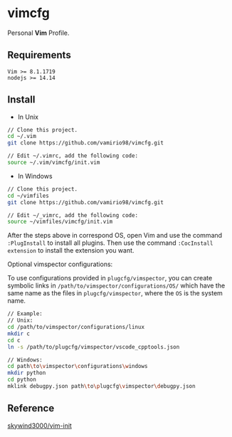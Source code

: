 # vimcfg

Personal **Vim** Profile.

## Requirements

```english
Vim >= 8.1.1719
nodejs >= 14.14
```

## Install

* In Unix

```bash
// Clone this project.
cd ~/.vim
git clone https://github.com/vamirio98/vimcfg.git

// Edit ~/.vimrc, add the following code:
source ~/.vim/vimcfg/init.vim
```

* In Windows

```bash
// Clone this project.
cd ~/vimfiles
git clone https://github.com/vamirio98/vimcfg.git

// Edit ~/_vimrc, add the following code:
source ~/vimfiles/vimcfg/init.vim
```

After the steps above in correspond OS, open Vim and use the command
`:PlugInstall` to install all plugins. Then use the command
`:CocInstall extension` to install the extension you want.

Optional vimspector configurations:

To use configurations provided in `plugcfg/vimspector`, you can create symbolic
links in `/path/to/vimspector/configurations/OS/` which have the same
name as the files in `plugcfg/vimspector`, where the `OS` is the system name.

```bash
// Example:
// Unix:
cd /path/to/vimspector/configurations/linux
mkdir c
cd c
ln -s /path/to/plugcfg/vimspector/vscode_cpptools.json

// Windows:
cd path\to\vimspector\configurations\windows
mkdir python
cd python
mklink debugpy.json path\to\plugcfg\vimspector\debugpy.json
```

## Reference

[skywind3000/vim-init](https://github.com/skywind3000/vim-init)
